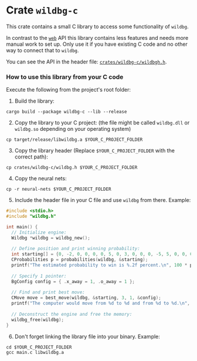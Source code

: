 # Crate `wildbg-c`

This crate contains a small C library to access some functionality of `wildbg`.

In contrast to the [`web`](../web/) API this library contains less features and needs more manual work to set up. Only use it if you have existing C code and no other way to connect that to `wildbg`.

You can see the API in the header file: [`crates/wildbg-c/wildbgh.h`](../../crates/wildbg-c/wildbg.h).

### How to use this library from your C code

Execute the following from the project's root folder:

1. Build the library:
```
cargo build --package wildbg-c --lib --release
```

2. Copy the library to your C project: (the file might be called `wildbg.dll` or `wildbg.so` depending on your operating system)
```
cp target/release/libwildbg.a $YOUR_C_PROJECT_FOLDER
```

3. Copy the library header (Replace `$YOUR_C_PROJECT_FOLDER` with the correct path):
```
cp crates/wildbg-c/wildbg.h $YOUR_C_PROJECT_FOLDER
```

4. Copy the neural nets:
```
cp -r neural-nets $YOUR_C_PROJECT_FOLDER
```

5. Include the header file in your C file and use `wildbg` from there. Example:
```c
#include <stdio.h>
#include "wildbg.h"

int main() {
  // Initialize engine:
  Wildbg *wildbg = wildbg_new();
  
  // Define position and print winning probability:
  int starting[] = {0, -2, 0, 0, 0, 0, 5, 0, 3, 0, 0, 0, -5, 5, 0, 0, 0, -3, 0, -5, 0, 0, 0, 0, 2, 0,};
  CProbabilities p = probabilities(wildbg, &starting);
  printf("The estimated probability to win is %.2f percent.\n", 100 * p.win);
  
  // Specify 1 pointer:
  BgConfig config = { .x_away = 1, .o_away = 1 };
  
  // Find and print best move:
  CMove move = best_move(wildbg, &starting, 3, 1, &config); 
  printf("The computer would move from %d to %d and from %d to %d.\n", move.detail1.from, move.detail1.to, move.detail2.from, move.detail2.to);
  
  // Deconstruct the engine and free the memory:
  wildbg_free(wildbg);  
}
```

6. Don't forget linking the library file into your binary. Example:
```
cd $YOUR_C_PROJECT_FOLDER
gcc main.c libwildbg.a
```

